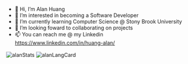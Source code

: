 - 👋 Hi, I’m Alan Huang
- 👀 I’m interested in becoming a Software Developer
- 🌱 I’m currently learning Computer Science @ Stony Brook University
- 💞️ I’m looking foward to collaborating on projects
- 📫 You can reach me @ my Linkedin https://www.linkedin.com/in/huang-alan/

<img align="center" alt="alanStats" src="https://github-readme-stats.vercel.app/api?username=a1an-huang&show_icons=true&theme=dracula"/>
<img align="center" alt="alanLangCard" src="https://github-readme-stats.vercel.app/api/top-langs/?username=a1an-huang&theme=dracula"/>


<!---
a1an-huang/a1an-huang is a ✨ special ✨ repository because its `README.md` (this file) appears on your GitHub profile.
You can click the Preview link to take a look at your changes.
--->
